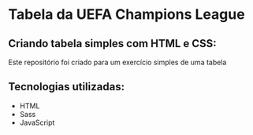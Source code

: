 # Tabela da UEFA Champions League

## Criando tabela simples com HTML e CSS:

Este repositório foi criado para um exercício simples de uma tabela


## Tecnologias utilizadas:
- HTML
- Sass
- JavaScript
